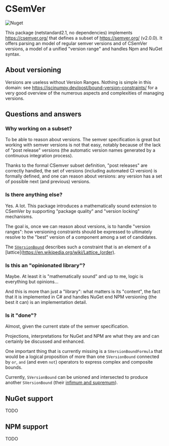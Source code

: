 # CSemVer
![Nuget](https://img.shields.io/nuget/v/CSemVer?logo=nuget)

This package (netstandard2.1, no dependencies) implements https://csemver.org/
that defines a subset of https://semver.org/ (v2.0.0).
It offers parsing an model of regular semver versions and of CSemVer versions, a model of a
unified "version range" and handles Npm and NuGet syntax.

## About versioning
Versions are useless without Version Ranges. Nothing is simple in this domain: see 
https://iscinumpy.dev/post/bound-version-constraints/ for a very good overview of
the numerous aspects and complexities of managing versions.

## Questions and answers
### Why working on a subset?
To be able to reason about versions. The semver specification is great but working 
with semver versions is not that easy, notably because of the lack of "post release"
versions (the automatic version names generated by a continuous integration process).

Thanks to the formal CSemver subset definition, "post releases" are correctly handled,
the set of versions (including automated CI version) is formally defined, and
one can reason about versions: any version has a set of possible next (and previous)
versions.

### Is there anything else?
Yes. A lot. This package introduces a mathematically sound extension to CSemVer by
supporting "package quality" and "version locking" mechanisms.

The goal is, once we can reason about versions, is to handle "version ranges": how
versioning constraints should be expressed to ultimately resolve to the "best" version
of a component among a set of candidates.

The [`SVersionBound`](CSemVer/SVersionBound.cs) describes such a constraint that is
an element of a [lattice](https://en.wikipedia.org/wiki/Lattice_(order).

### Is this an "opinionated library"?
Maybe. At least it is "mathematically sound" and up to me, logic is everything
but opinions...

And this is more than just a "library": what matters is its "content", the fact that it
is implemented in C# and handles NuGet end NPM versioning (the best it can) is an
implementation detail.

### Is it "done"?
Almost, given the current state of the semver specification.

Projections, interpretations for NuGet and NPM are what they are and can certainly be
discussed and enhanced.

One important thing that is currently missing is a `SVersionBoundFormula` that would
be a logical proposition of more than one `SVersionBound` connected by `or`, `and`
(and even `not`) operators to express complex and composite bounds.

Currently, `SVersionBound` can be unioned and intersected to produce another
`SVersionBound` (their [infimum and supremum](https://en.wikipedia.org/wiki/Infimum_and_supremum)).

## NuGet support
TODO

## NPM support
TODO

